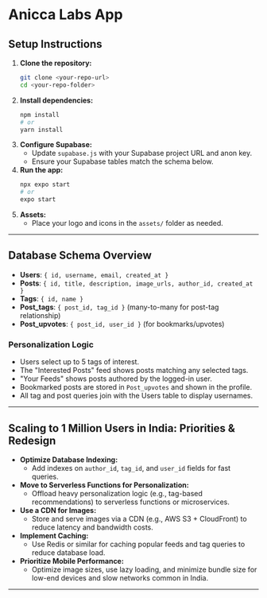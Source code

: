 # Anicca Labs App

## Setup Instructions

1. **Clone the repository:**
   ```bash
   git clone <your-repo-url>
   cd <your-repo-folder>
   ```
2. **Install dependencies:**
   ```bash
   npm install
   # or
   yarn install
   ```
3. **Configure Supabase:**
   - Update `supabase.js` with your Supabase project URL and anon key.
   - Ensure your Supabase tables match the schema below.
4. **Run the app:**
   ```bash
   npx expo start
   # or
   expo start
   ```
5. **Assets:**
   - Place your logo and icons in the `assets/` folder as needed.

---

## Database Schema Overview

- **Users**: `{ id, username, email, created_at }`
- **Posts**: `{ id, title, description, image_urls, author_id, created_at }`
- **Tags**: `{ id, name }`
- **Post_tags**: `{ post_id, tag_id }` (many-to-many for post-tag relationship)
- **Post_upvotes**: `{ post_id, user_id }` (for bookmarks/upvotes)

### Personalization Logic
- Users select up to 5 tags of interest.
- The "Interested Posts" feed shows posts matching any selected tags.
- "Your Feeds" shows posts authored by the logged-in user.
- Bookmarked posts are stored in `Post_upvotes` and shown in the profile.
- All tag and post queries join with the Users table to display usernames.

---

## Scaling to 1 Million Users in India: Priorities & Redesign

- **Optimize Database Indexing:**
  - Add indexes on `author_id`, `tag_id`, and `user_id` fields for fast queries.
- **Move to Serverless Functions for Personalization:**
  - Offload heavy personalization logic (e.g., tag-based recommendations) to serverless functions or microservices.
- **Use a CDN for Images:**
  - Store and serve images via a CDN (e.g., AWS S3 + CloudFront) to reduce latency and bandwidth costs.
- **Implement Caching:**
  - Use Redis or similar for caching popular feeds and tag queries to reduce database load.
- **Prioritize Mobile Performance:**
  - Optimize image sizes, use lazy loading, and minimize bundle size for low-end devices and slow networks common in India.

---


